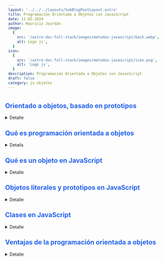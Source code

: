 ```yaml
---
layout: '../../../layouts/SubBlogPostLayout.astro'
title: Programación Orientada a Objetos con JavasScript
date: 11-02-2024
author: Mauricio Jourdán
image:
  {
    src: '/astro-doc-full-stack/images/metodos-javascript/back.webp',
    alt: Logo js',
  }
icon:
  {
    src: '/astro-doc-full-stack/images/metodos-javascript/icon.png',
    alt: 'Logo js',
  }
description: Programación Orientada a Objetos con JavasScript
draft: false
category: js objetos
---
```


## Orientado a objetos, basado en prototipos

<details>
<summary>Detalle</summary>
El lenguaje JavaScript posee características particulares a la hora de trabajar con programación orientada a objetos.

### Diferencia entre lenguajes basados en clases y prototipos

**Lenguaje basado en clases** -> Se basan en el concepto de entidades o clases

- Clases: Define las propiedades que caracterizan un determinado conjunto de objetos. ++Una clase es una entidad abstracta++. Ejemplo: La clase empleado define a un conjunto de empleados.
- Instancias: Instanciación de una clase, de uno de sus miembros. Una instancia tiene exactamente las mismas propiedades de su clase padre, ni una más ni una menos. Ejemplo: Victoria es una instancia de la clase empleados.

**Lenguaje basado en prototipos** -> No hace las mismas distinciones que los lenguajes basados en clases, simplemente tiene objetos.

- Toma el concepto de objeto prototípico. Un objeto se usa como plantilla a partir del cual se obtiene un conjunto inicial de propiedades de un nuevo objeto.
- Cualquier objeto puede especificar sus propias propiedades.
- Cualquier objeto puede ser usado como prototípico de otro objeto.

### Objetos

En js podemos crear objetos de tres formas diferentes:

- con llaves
- con Object.create
- desde funciones (con la palabra reservada new o no)

Esto cambia completamente el resultado de nuestros objetos porque ya no estariamos creando objetos literales (llaves), sino instancias de prototipos. Y para crear instancias de prototipos, necesitamos crear prototipos. Y para crear prototipos podemos usar la sintaxis de prototipos o la sintaxis de clases.

Pero las clases en JS no son lo mismo que en otros lenguajes de programación. JS es un lenguaje orientado a objetos basado en prototipos (no en clases, como otros lenguajes de POO)

**"Por dentro todos nuestros objetos están construidos con Prototipos"**

</details>

## Qué es programación orientada a objetos

<details>

### Paradigmas

Cuando programamos un algoritmo existen diferentes formas de llegar a un mismo resultado.

Los paradigmas de programación formas, caminos, indicaciones o lineamientos que podemos seguir para programar nuestras aplicaciones. Existen muchos paradigmas entre los más llamativos son:

- Estructurado
- Orientado a objetos
- Funcional

Cada paradigma se creó para solucionar algunos problemas o dificultades que nos generaban los paradigmas que existían en el pasado.

Un paradigma recientemente creado no significa que es mejor que otro, depende del contexto de uso.

Existen lenguajes que te permiten utilizar más de un paradigma como otros que son exclusivos para un paradigma de programación.

### Programación Orientada a Objetos

**Orden** Uno de los primeros problemas a resolver fue el orden. Esto nos ayuda cuando todos los elementos de nuestra aplicación están conectados entre sí.

Los objetos nos permiten definir:

- Atributos son valores que serán propios de unos objetos
- Métodos son comportamientos para nuestros objetos

**Reutilización** Imagínate crear varias galletas las cuales deban de tener un mismo tamaño y grosor, este proceso será repetitivo.

Al tener un molde será más sencillo crear las mismas de una misma forma.

- Crear moldes toma un poco más de tiempo resulta un poco de más tiempo, pero a largo plazo para crear uno nos ahorra mucho más tiempo.

Las clases serán nuestros moldes las cuales podremos reutilizar declarando atributos y métodos.

</details>

## Qué es un objeto en JavaScript

<details>
<summary>Detalle</summary>
**Objeto literal** Los objetos literales se distinguen de los objetos de la POO porque no son instancias de un prototipo creado por el desarrollador.

Sin embargo los objetos literales son instancias del prototipo Object creado por defecto en JavaScript.

```js
const Natalia = {
  Name: 'Natalia',
  Age: 20,
  Rank: 2000,
};
```

**Prototipo** Un prototipo es una estructura de código a partir de la cual se crean objetos, ya que guarda los atributos y métodos que luego podrán ser heredados por sus instancias. Podemos pensarlo como un "molde" de objetos.

```js
function Student() {
  this.name = 'Nombre';
  this.age = '18';
  this.points = '750';
}

const Juana = new Student();
```

**Objeto** Los objetos son estructuras de datos formadas por métodos y atributos, los cuales hereda de su prototipo padre. De modo que los objetos son instancias de ese prototipo, particularmente cuando dicho prototipo fue creado por el desarrollador (en caso contrario se llaman objetos literales).

**Atributos** Dentro de los objetos se pueden guardar atributos para guardar en ellos la información la información que se les asocia. Así, toda la información del objeto se guarda en sí mismo.

**Métodos** Dentro de los objetos también pueden guardarse métodos, los cuales son funciones que, entre otras cosas, permiten actualizar la información guardada en los atributos de forma segura.

**Atributo --proto--** Es el nombre que se le da al atributo donde se guardan los métodos que las estructuras de datos tienen por defecto en JavaScript.

El atributo **--proto--** se hereda a partir de los prototipo por defecto de JavaScript para cada estructura de datos en particular, por ejemplo de los prototipos Object y Array.

El atributo **--proto--** también se hereda a los objetos, ya que éstos son a la vez instancias de algún prototipo creado por el desarrollador y del prototipo Object.

**Comparación entre un Objeto literal vs Objeto de una instancia**

La diferencia más marcada es que el objeto que es una instancia de un prototipo está etiquetado como instancia de Student

**Prototype**

Si expandimos --proto-- desde cualquier objeto literal, podemos ver que está repleto de métodos.

Podemos acceder a todos estos métodos desde nuestros objetos literales sin necesidad de entrar al atributo --proto--.

Por ejemplo si deseamos utilizar hasOwnProperty de un objeto literal, no es necesario escribir --proto-- aparte que nunca definimos hasOwnProperty.

```js
natalia.hasOwnProperty('name');
```

No solo pasa con los objetos sino que también con los arrays. Siempre que creamos un array tendremos --proto--.

**¿De dónde sale --proto--?**

Cuando creamos un objeto literal o array nos indica en la propiedad --proto-- que es una instancia tanto de Object o Array.

JavaScript por dentro tiene prototipos por defecto entre ellos se encuentran:

- Object
- Array
- String

Cuando escribimos [] o {}, js por debajo crea una nueva instancias de esos prototipos. Por eso es que el proto siempre indica que es una instancia de Object.

Nosotros también **podemos crear prototipos**, pero al crear instancias de un prototipo no solo recibimos sus métodos y atributos del mismo, sino que también **recibimos de Object**.

En sí al definir un objeto literal no es instancia de ningún prototipo que nosotros hayamos definido sino que es instancia de Object el cual viene por defecto.

</details>

## Objetos literales y prototipos en JavaScript

<details>
<summary>Detalle</summary>

```js
// Objeto literal
const natalia = {
  name: 'Natalia',
  age: 20,
  cursosAprobados: ['Curso de HTML y CSS', 'Curso práctico de HTML y CSS'],
  // aprobarCurso: function() {
  // }
  // También se puede escribir:
  aprobarCurso(nuevoCurso) {
    this.cursosAprobados.push(nuvoCurso);
  },
};

// Natalia aprueba otro curso.
// Acceso con notación de punto
natialia.cursosAprobados.push('Curso de Responsive Design');
natialia.cursosAprobados.push('Curso de Grid');
```

Si en la clase tenemos muchos alumnos debemos repetir el objeto literal anterior cambiando valores tantas veces como objetos deseemos.

Podemos crear un **prototipo**, un molde llamado Student.

```js
// Prototipo
function Student(name, age, cursosAprobados) {
  // Atributos
  this.name = name;
  this.age = age;
  this.cursosAprobados = cursosAprobados;

  // Métodos
  // Esta es una forma de crear métodos, pero también podemos
  // realizarlo desde afuera de la función
  this.aprobarCurso = function (nuvoCurso) {
    this.cursosAprobados.push(nuvoCurso);
  };
}

// Creamos un método desde fuera de la función
Student.prototype.aprobarCurso2 = function (nuvoCurso) {
  this.cursosAprobados.push(nuvoCurso);
};

// Creamos una instancia para Juana
const juana = new Student('Juana', 15, [
  'Curso de introducción a Videojuegos',
  'Curso de creación de personajes',
]);

// Si vemos el objeto juana en la consola del navegador
// vemos que el método aprobarCurso2 no se encuentra a simple vista
// se encuentra dentro de __proto__
// Sin embargo podemos ejecutar juana.aprobarCurso2("Curso de Unreal Engine") y funcionará.
// En __proto__ recibimos el método aprobarCurso2 desde el prototipo Student
```

</details>

## Clases en JavaScript

<details>
<summary>Detalle</summary>

Las clases en Js son una sintaxis más amigable para trabajar con prototipos, por debajo manipulan prototipos.

Las clases en JavaScript son una sintaxis muy parecida las clases que utilizaríamos en otros lenguajes.

Con prototipos recibíamos los parámetros en la función, en la sintaxis de clases los recibimos mediante el **método constructor**.

Los **métodos** se pueden crear dentro de contructor con this o fuera del constructor

```js
// Prototipos con sintaxis de clase
class Student2 {
  constructor(name, age, cursosAprobados) {
    this.name = name;
    this.age = age;
    this.cursosAprobados = cursosAprobados;
    this.aprobarCurso = function (nuvoCurso) {
      this.cursosAprobados.push(nuvoCurso);
    };
  }
  aprobarCurso2(nuvoCurso) {
    this.cursosAprobados.push(nuvoCurso);
  }
}

const miguel = new Student2('Miguel', 28, [
  'Curso de Análisis de Negocios para Ciencia de Datos',
  'Pincipios de Visualización de Datos para BI',
]);

miguel.aprobarCurso2('Curso de Tableau');
```

### PATRÓN "RORO"

El patrón se llama “RORO” porque proviene del Inglés “Receive an object, return an object” (Recibe un objeto, devuelve un objeto).

<mark>Nos ayuda cuando tenemos muchos parámetros en nuestro constructor, ya que al instanciar la clase debemos acordarnos del **orden de los parámetros** y, además, no podemos tener parámetros por defecto.</mark>

Este patrón señala, que en lugar de recibir múltiple parámetros, podemos recibir solo un objeto, y destructurarlo. También, al momento de instanciar un objeto debemos enviar los parámetros cómo un objeto, los que nos hace escribir un poco más pero nos ayuda mucho.

Ventajas:

- Ya no importa el orden de los parámetros
- Podemos asignar valores por defecto a los parámetros

En siguiente ejemplo, sino enviamos el array de cursos aprobados, por defecto se coloca un array vacio.

```js
// Prototipos con sintaxis de clase
class Student2 {
  constructor({ name, age, cursosAprobados = [], email }) {
    this.name = name;
    this.age = age;
    this.cursosAprobados = cursosAprobados;
    this.email = email;
  }
  aprobarCurso2(nuvoCurso) {
    this.cursosAprobados.push(nuvoCurso);
  }
}

const miguel2 = new Student2({
  age: 28,
  email: 'migue@mail.com',
  name: 'Miguel',
});

miguel2.aprobarCurso2('Curso de Tableau');
```

</details>

## Ventajas de la programación orientada a objetos

<details>
<summary>Detalle</summary>

Supongamos que definimos un objeto que poseen 30 propiedades, algunas propiedades son arrays u objetos y debemos crear 40 estudiantes. Si trabajamos con objetos literales el código se vuelve demasido repetitivo.

¿Y qué ocurre si debemos modificar un array que forma parte de todos los objetos? Deberíamos modificar todos los objetos a mano. Esto no es escalable, y resulta dificil de mantener.

**Ventajas de la programación orientada a objetos**

- Reusabilidad. Cuando hemos diseñado adecuadamente las clases, se pueden usar en distintas partes del programa y en numerosos proyectos.

- Mantenibilidad. Debido a las sencillez para abstraer el problema, los programas orientados a objetos son más sencillos de leer y comprender, pues nos permiten ocultar detalles de implementación dejando visibles sólo aquellos detalles más relevantes.

- Modificabilidad. La facilidad de añadir, suprimir o modificar nuevos objetos nos permite hacer modificaciones de una forma muy sencilla.

- Fiabilidad. Al dividir el problema en partes más pequeñas podemos probarlas de manera independiente y aislar mucho más fácilmente los posibles errores que puedan surgir.

La programación orientada a objetos presenta también algunas desventajas como pueden ser:

- Cambio en la forma de pensar de la programación tradicional a la orientada a objetos.

- La ejecución de programas orientados a objetos es más lenta.

- La necesidad de utilizar bibliotecas de clases obliga a su aprendizaje y entrenamiento.

```js
// cursos
class Courses {
  constructor({ name, teacher, ranking, level }) {
    (this.name = name), (this.teacher = teacher);
    this.ranking = ranking;
    this.level = level;
  }
}

const basicoJS = new Courses({
  name: 'Curso Practico de JavaScript',
  teacher: 'Juan David Castro',
  ranking: 4.7,
  level: 'medium',
});

const practicoJS = new Courses({
  name: 'Curso Basico de JavaScript',
  teacher: 'Diego De Granda',
  ranking: 4.6,
  level: 'medium',
});

const basicoPython = new Courses({
  name: 'Curso Basico de Python',
  teacher: 'Oscar Manuel',
  ranking: 3.7,
  level: 'beginer',
});

const avanzadoPython = new Courses({
  name: 'Curso Avanzado de Python',
  teacher: 'Freddy Vega',
  ranking: 4.1,
  level: 'advanced',
});

// learning paths
class LearningPaths {
  constructor({ name, courses }) {
    this.name = name;
    this.courses = courses;
  }
}

const escuelaJS = new LearningPaths({
  name: 'Escuela de JavaScript',
  courses: [basicoJS, practicoJS],
});

const escuelaDataScience = new LearningPaths({
  name: 'Escuela de Data Science',
  courses: [basicoPython, avanzadoPython],
});

// students
class Student {
  constructor({
    name,
    email,
    username,
    twitter = undefined,
    instagram = undefined,
    facebook = undefined,
    approvedCourses = [],
    learningPaths = [],
  }) {
    this.name = name;
    this.email = email;
    this.username = username;
    this.socialMedia = {
      twitter,
      instagram,
      facebook,
    };
    this.approvedCourses = approvedCourses;
    this.learningPaths = learningPaths;
  }
}

const juan = new Student({
  name: 'JuanDC',
  username: 'juandc',
  email: 'juanito@juanito.com',
  twitter: 'fjuandc',
  learningPaths: [escuelaDataScience],
});

const miguel = new Student({
  name: 'Miguelito',
  username: 'miguelitoFeliz',
  email: 'miguelito@juanito.com',
  instagram: 'miguelito_Feliz',
  approvedCourses: [basicoJS, basicoPython],
  learningPaths: [escuelaJS, escuelaDataScience],
});
```

</details>

<style>
  h1 { color: #713f12; }
  h2 { color: #2563eb; }
  h3 { color: #a855f7; }
  img {
    width: 100%;
    height: 100%;
    object-fit: cover;
  }
  pre {
    padding: 10px;
  }
</style>
